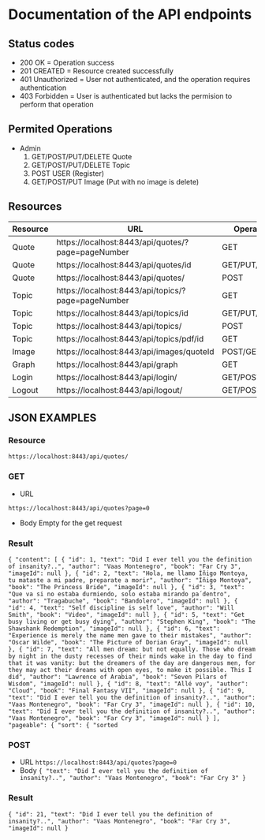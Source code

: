 # Documentation of the API endpoints

## Status codes

- 200 OK = Operation success
- 201 CREATED = Resource created successfully
- 401 Unauthorized = User not authenticated, and the operation requires authentication
- 403 Forbidden = User is authenticated but lacks the permision to perform that operation

## Permited Operations
- Admin
  1. GET/POST/PUT/DELETE Quote
  2. GET/POST/PUT/DELETE Topic
  3. POST USER (Register)
  4. GET/POST/PUT Image (Put with no image is delete)


## Resources

| Resource        | URL           | Operations  |
| --------------- |---------------| ------------|
| Quote           | https://localhost:8443/api/quotes/?page=pageNumber | GET |
| Quote           | https://localhost:8443/api/quotes/id      |   GET/PUT/DELETE |
| Quote           | https://localhost:8443/api/quotes/ |    POST |
| Topic           | https://localhost:8443/api/topics/?page=pageNumber | GET |
| Topic           | https://localhost:8443/api/topics/id      |   GET/PUT/DELETE |
| Topic           | https://localhost:8443/api/topics/ |    POST |
| Topic           | https://localhost:8443/api/topics/pdf/id | GET |
| Image           | https://localhost:8443/api/images/quoteId      |   POST/GET |
| Graph           | https://localhost:8443/api/graph | GET |
| Login           | https://localhost:8443/api/login/     |   GET/POST|
| Logout          | https://localhost:8443/api/logout/ |    GET/POST |

## JSON EXAMPLES

### Resource

`https://localhost:8443/api/quotes/`

### GET

- URL

`https://localhost:8443/api/quotes?page=0`

- Body
 Empty for the get request

### Result

`{
    "content": [
        {
            "id": 1,
            "text": "Did I ever tell you the definition of insanity?..",
            "author": "Vaas Montenegro",
            "book": "Far Cry 3",
            "imageId": null
        },
        {
            "id": 2,
            "text": "Hola, me llamo Íñigo Montoya, tu mataste a mi padre, preparate a morir",
            "author": "Íñigo Montoya",
            "book": "The Princess Bride",
            "imageId": null
        },
        {
            "id": 3,
            "text": "Que va si no estaba durmiendo, solo estaba mirando pa´dentro",
            "author": "Tragabuche",
            "book": "Bandolero",
            "imageId": null
        },
        {
            "id": 4,
            "text": "Self discipline is self love",
            "author": "Will Smith",
            "book": "Video",
            "imageId": null
        },
        {
            "id": 5,
            "text": "Get busy living or get busy dying",
            "author": "Stephen King",
            "book": "The Shawshank Redemption",
            "imageId": null
        },
        {
            "id": 6,
            "text": "Experience is merely the name men gave to their mistakes",
            "author": "Oscar Wilde",
            "book": "The Picture of Dorian Gray",
            "imageId": null
        },
        {
            "id": 7,
            "text": "All men dream: but not equally. Those who dream by night in the dusty recesses of their minds wake in the day to find that it was vanity: but the dreamers of the day are dangerous men, for they may act their dreams with open eyes, to make it possible. This I did",
            "author": "Lawrence of Arabia",
            "book": "Seven Pilars of Wisdom",
            "imageId": null
        },
        {
            "id": 8,
            "text": "Allé voy",
            "author": "Cloud",
            "book": "Final Fantasy VII",
            "imageId": null
        },
        {
            "id": 9,
            "text": "Did I ever tell you the definition of insanity?..",
            "author": "Vaas Montenegro",
            "book": "Far Cry 3",
            "imageId": null
        },
        {
            "id": 10,
            "text": "Did I ever tell you the definition of insanity?..",
            "author": "Vaas Montenegro",
            "book": "Far Cry 3",
            "imageId": null
        }
    ],
    "pageable": {
        "sort": {
            "sorted`
            
### POST

- URL
`https://localhost:8443/api/quotes?page=0`
- Body
`{
    "text": "Did I ever tell you the definition of insanity?..",
	"author": "Vaas Montenegro",
    "book": "Far Cry 3"
}`

### Result

`{
    "id": 21,
    "text": "Did I ever tell you the definition of insanity?..",
    "author": "Vaas Montenegro",
    "book": "Far Cry 3",
    "imageId": null
}`







